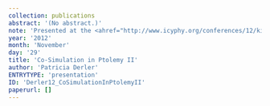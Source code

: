 ```yaml
---
collection: publications
abstract: '(No abstract.)'
note: 'Presented at the <ahref="http://www.icyphy.org/conferences/12/kickoff/index.htm">iCyPhy Kickoff</a>, November 29 & 30, 2012,Berkeley.'
year: '2012'
month: 'November'
day: '29'
title: 'Co-Simulation in Ptolemy II'
author: 'Patricia Derler'
ENTRYTYPE: 'presentation'
ID: 'Derler12_CoSimulationInPtolemyII'
paperurl: []
---
```

